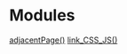 # Modules

<a href="adjacentPage.md">adjacentPage()</a>
<a href="link_CSS_JS.md">link_CSS_JS()</a>

